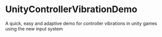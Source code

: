 # UnityControllerVibrationDemo
A quick, easy and adaptive demo for controller vibrations in unity games using the new input system
